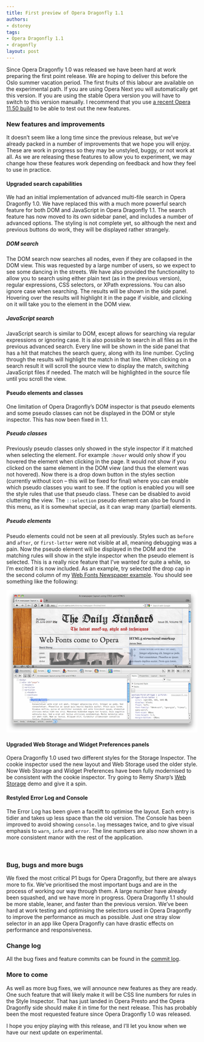 ```yaml
---
title: First preview of Opera Dragonfly 1.1
authors:
- dstorey
tags:
- Opera Dragonfly 1.1
- dragonfly
layout: post
---
```

<p>Since Opera Dragonfly 1.0 was released we have been hard at work preparing the first point release. We are hoping to deliver this before the Oslo summer vacation period. The first fruits of this labour are available on the experimental path. If you are using Opera Next you will automatically get this version. If you are using the stable Opera version you will have to switch to this version manually. I recommend that you use <a href="http://my.opera.com/desktopteam/blog/2011/06/14/happy-tuesday">a recent Opera 11.50 build</a> to be able to test out the new features.</p>

<h3>New features and improvements</h3>

<p>It doesn’t seem like a long time since the previous release, but we’ve already packed in a number of improvements that we hope you will enjoy. These are work in progress so they may be unstyled, buggy, or not work at all. As we are releasing these features to allow you to experiment, we may change how these features work depending on feedback and how  they feel to use in practice.</p>

<h4>Upgraded search capabilities</h4>

<p>We had an initial implementation of advanced multi-file search in Opera Dragonfly 1.0. We have replaced this with a much more powerful search feature for both DOM and JavaScript in Opera Dragonfly 1.1. The search feature has now moved to its own sidebar panel, and includes a number of advanced options. The styling is not complete yet, so although the next and previous buttons do work, they will be displayed rather strangely.</p>

<h5>DOM search</h5>

<p>The DOM search now searches all nodes, even if they are collapsed in the DOM view. This was requested by a large number of users, so we expect to see some dancing in the streets. We have also provided the functionality to allow you to search using either plain text (as in the previous version), regular expressions, CSS selectors, or XPath expressions. You can also ignore case when searching. The results will be shown in the side panel. Hovering over the results will highlight it in the page if visible, and clicking on it will take you to the element in the DOM view.</p>

<h5>JavaScript search</h5>

<p>JavaScript search is similar to DOM, except allows for searching via regular expressions or ignoring case. It is also possible to search in all files as in the previous advanced search. Every line will be shown in the side panel that has a hit that matches the search query, along with its line number. Cycling through the results will highlight the match in that line.  When clicking on a search result it will scroll the source view to display the match, switching JavaScript files if needed. The match will be highlighted in the source file until you scroll the view. </p>

<h4>Pseudo elements and classes</h4>

<p>One limitation of Opera Dragonfly’s DOM inspector is that pseudo elements and some pseudo classes can not be displayed in the DOM or style inspector. This has now been fixed in 1.1. </p>

<h5>Pseudo classes</h5>

<p>Previously pseudo classes only showed in the style inspector if it matched when selecting the element. For example <code>:hover</code> would only show if you hovered the element when clicking in the page. It would not show if you clicked on the same element in the DOM view (and thus the element was not hovered). Now there is a drop down button in the styles section (currently without icon – this will be fixed for final) where you can enable which pseudo classes you want to see. If the option is enabled you will see the style rules that use that pseudo class. These can be disabled to avoid cluttering the view. The <code>::selection</code> pseudo element can also be found in this menu, as it is somewhat special, as it can wrap many (partial) elements.</p>

<h5>Pseudo elements</h5>

<p>Pseudo elements could not be seen at all previously. Styles such as <code>before</code> and <code>after</code>, or <code>first-letter</code> were not visible at all, meaning debugging was a pain. Now the pseudo element will be displayed in the DOM and the matching rules will show in the style inspector when the pseudo element is selected. This is a really nice feature that I’ve wanted for quite a while, so I’m excited it is now included. As an example, try selected the drop cap in the second column of my <a href="http://people.opera.com/dstorey/newspaper-finished.html">Web Fonts Newspaper example</a>. You should see something like the following:</p>

<img src="/blog/first-preview-of-opera-dragonfly-1-1/Screen%20shot%202011-06-14%20at%2022.02.40.png" alt="" />

<h4>Upgraded Web Storage and Widget Preferences panels</h4>

<p>Opera Dragonfly 1.0 used two different styles for the Storage Inspector. The cookie inspector used the new layout and Web Storage used the older style. Now Web Storage and Widget Preferences have been fully modernised to be consistent with the cookie inspector. Try going to Remy Sharp’s <a href="http://html5demos.com/storage">Web Storage</a> demo and give it a spin.</p>

<h4>Restyled Error Log and Console</h4>

<p>The Error Log has been given a facelift to optimise the layout. Each entry is tidier and takes up less space than the old version. The Console has been improved to avoid showing <code>console.log</code> messages twice, and to give visual emphasis to <code>warn</code>, <code>info</code> and <code>error</code>. The line numbers are also now shown in a more consistent manor with the rest of the application.</p>

<img src="/blog/irst-preview-of-opera-dragonfly-1-1/Screen%20shot%202011-06-14%20at%2022.37.37.png" alt="" />

<h3>Bug, bugs and more bugs</h3>

<p>We fixed the most critical P1 bugs for Opera Dragonfly, but there are always more to fix. We’ve prioritised the most important bugs and are in the process of working our way through them. A large number have already been squashed, and we have more in progress. Opera Dragonfly 1.1 should be more stable, leaner, and faster than the previous version. We’ve been hard at work testing and optimising the selectors used in Opera Dragonfly to improve the performance as much as possible. Just one stray slow selector in an app like Opera Dragonfly can have drastic effects on performance and responsiveness.</p>

<h3>Change log</h3>

<p>All the bug fixes and feature commits can be found in the <a href="http://dragonfly.opera.com/app/stp-1/experimental/logs/4527.61da8f1362ff.log">commit log</a>.

<h3>More to come</h3>

<p>As well as more bug fixes, we will announce new features as they are ready. One such feature that will likely make it will be CSS line numbers for rules in the Style Inspector. That has just landed in Opera Presto and the Opera Dragonfly side should make it in time for the next release. This has probably been the most requested feature since Opera Dragonfly 1.0 was released.</p>

<p>I hope you enjoy playing with this release, and I’ll let you know when we have our next update on experimental.</p>




</p>
